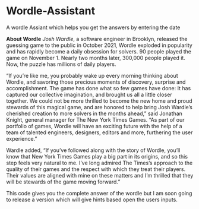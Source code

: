 # Wordle-Assistant
A wordle Assiant which helps you get the answers by entering the date

**About Wordle**
*Josh Wardle*, a software engineer in Brooklyn, released the guessing game to the public in October 2021, Wordle exploded in popularity and has rapidly become a daily obsession for solvers. 90 people played the game on November 1. Nearly two months later, 300,000 people played it. Now, the puzzle has millions of daily players.

“If you’re like me, you probably wake up every morning thinking about Wordle, and savoring those precious moments of discovery, surprise and accomplishment. The game has done what so few games have done: It has captured our collective imagination, and brought us all a little closer together. We could not be more thrilled to become the new home and proud stewards of this magical game, and are honored to help bring Josh Wardle’s cherished creation to more solvers in the months ahead,” said Jonathan Knight, general manager for The New York Times Games. “As part of our portfolio of games, Wordle will have an exciting future with the help of a team of talented engineers, designers, editors and more, furthering the user experience.”

Wardle added, “If you’ve followed along with the story of Wordle, you’ll know that New York Times Games play a big part in its origins, and so this step feels very natural to me. I’ve long admired The Times’s approach to the quality of their games and the respect with which they treat their players. Their values are aligned with mine on these matters and I’m thrilled that they will be stewards of the game moving forward.”

This code gives you the complete answer of the wordle but I am soon going to release a version which will give hints based open the users inputs.
